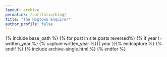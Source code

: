 ```yaml
---
layout: archive
permalink: /portfolio/blog/
title: "The Hogtown Enquirer"
author_profile: false
---
```


{% include base_path %}
{% for post in site.posts reversed%}
  {% if year != written_year %}
    {% capture written_year %}{{ year }}{% endcapture %}
  {% endif %}
  {% include archive-single.html %}
{% endfor %}